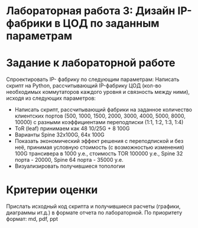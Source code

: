 # Лабораторная работа 3: Дизайн IP-фабрики в ЦОД по заданным параметрам

# Задание к лабораторной работе
Спроектировать IP- фабрику по следующим параметрам:
Написать скрипт на Python, рассчитывающий IP-фабрику ЦОД (кол-во необходимых коммутаторов каждого уровня и связность между ними), исходя из следующих параметров:

*  Написать скрипт, рассчитывающий фабрики на заданное количество клиентских портов (500, 1000, 1500, 2000, 3000, 4000, 5000, 8000, 10000) с разными коэффициентами переподписки (1:1, 1:2, 1:3, 1:4)
* ToR (leaf) принимаем как 48 10/25G + 8 100G
* Варианты Spine 32x100G, 64x 100G
* Показать экономический эффект решения с переподпиской и без неё, принимая условную стоимость (с возможностью изменения) 100G трансивера в 1000 у.е., стоимость TOR 100000 у.е., Spine 32 порта - 20000,  Spine 64 порта - 35000 у.е.
* Визуализировать получившиеся топологии

# Критерии оценки
Прислать исходный код скрипта и получившиеся расчеты (графики, диаграммы ит.д.) в формате отчета по лабораторной.
По приоритету формат: md, pdf, ppt